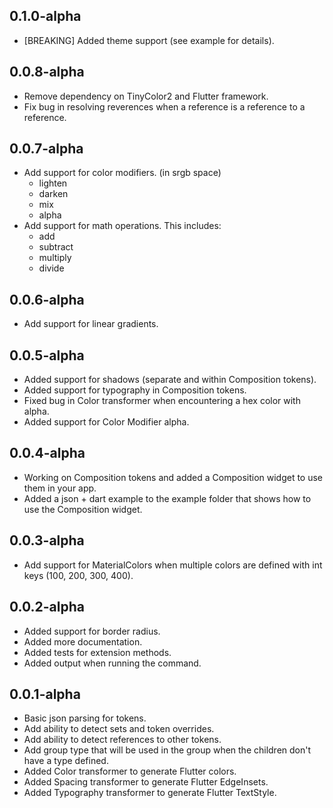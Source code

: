 ## 0.1.0-alpha

- [BREAKING] Added theme support (see example for details).

## 0.0.8-alpha

- Remove dependency on TinyColor2 and Flutter framework.
- Fix bug in resolving reverences when a reference is a reference to a reference.

## 0.0.7-alpha

- Add support for color modifiers. (in srgb space)
  - lighten
  - darken
  - mix
  - alpha
- Add support for math operations. This includes:
  - add
  - subtract
  - multiply
  - divide

## 0.0.6-alpha

- Add support for linear gradients.

## 0.0.5-alpha

- Added support for shadows (separate and within Composition tokens).
- Added support for typography in Composition tokens.
- Fixed bug in Color transformer when encountering a hex color with alpha.
- Added support for Color Modifier alpha.

## 0.0.4-alpha

- Working on Composition tokens and added a Composition widget to use them in your app.
- Added a json + dart example to the example folder that shows how to use the Composition widget.

## 0.0.3-alpha

- Add support for MaterialColors when multiple colors are defined with int keys (100, 200, 300, 400).

## 0.0.2-alpha

- Added support for border radius.
- Added more documentation.
- Added tests for extension methods.
- Added output when running the command.

## 0.0.1-alpha

- Basic json parsing for tokens.
- Add ability to detect sets and token overrides.
- Add ability to detect references to other tokens.
- Add group type that will be used in the group when the children don't have a type defined.
- Added Color transformer to generate Flutter colors.
- Added Spacing transformer to generate Flutter EdgeInsets.
- Added Typography transformer to generate Flutter TextStyle.
